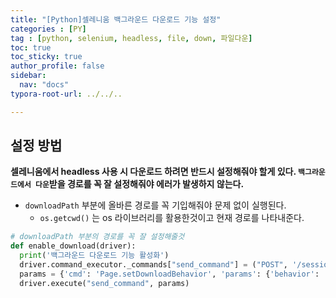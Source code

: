 ```yaml
---
title: "[Python]셀레니움 백그라운드 다운로드 기능 설정"
categories : [PY]
tag : [python, selenium, headless, file, down, 파일다운]
toc: true
toc_sticky: true
author_profile: false
sidebar:
  nav: "docs"
typora-root-url: ../../..

---
```




## 설정 방법

**셀레니움에서 headless 사용 시 다운로드 하려면 반드시 설정해줘야 할게 있다.
`백그라운드에서 다운`받을 경로를 꼭 잘 설정해줘야 에러가 발생하지 않는다.**

* `downloadPath` 부분에 올바른 경로를 꼭 기입해줘야 문제 없이 실행된다.
  * `os.getcwd()` 는 os 라이브러리를 활용한것이고 현재 경로를 나타내준다.

```python
# downloadPath 부분의 경로를 꼭 잘 설정해줄것
def enable_download(driver): 
  print('백그라운드 다운로드 기능 활성화')
  driver.command_executor._commands["send_command"] = ("POST", '/session/$sessionId/chromium/send_command')
  params = {'cmd': 'Page.setDownloadBehavior', 'params': {'behavior': 'allow', 'downloadPath': os.getcwd()}}
  driver.execute("send_command", params)
```

